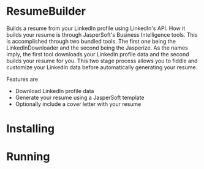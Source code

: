 ResumeBuilder
=============

Builds a resume from your LinkedIn profile using LinkedIn's API.  How it builds your resume is through JasperSoft's
Business Intelligence tools.  This is accomplished through two bundled tools.  The first one being the
LinkedInDownloader and the second being the Jasperize.  As the names imply, the first tool downloads your LinkedIn
profile data and the second builds your resume for you.  This two stage process allows you to fiddle and customize
your LinkedIn data before automatically generating your resume.

Features are

* Download LinkedIn profile data
* Generate your resume using a JasperSoft template
* Optionally include a cover letter with your resume

Installing
=============

Running
=============


